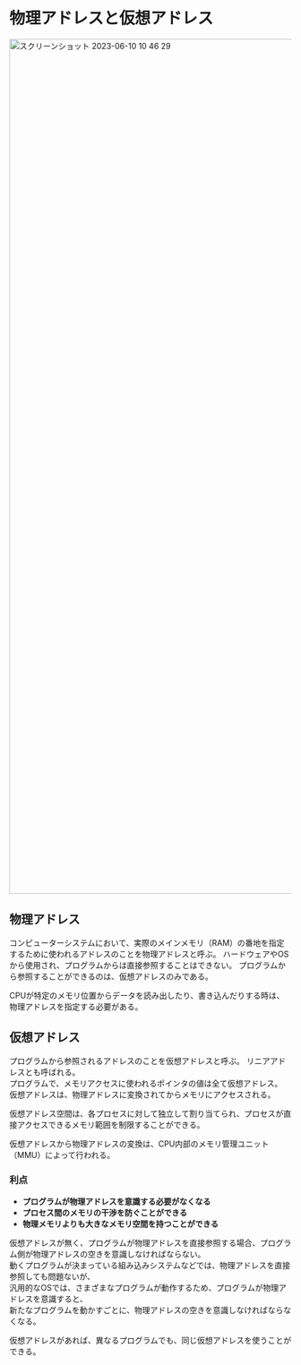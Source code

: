 # 物理アドレスと仮想アドレス

<img width="1527" alt="スクリーンショット 2023-06-10 10 46 29" src="https://github.com/junyaU/os_study_memo/assets/61627945/71cefe09-3b25-42eb-b803-d7e2a03692c7">


## 物理アドレス
コンピューターシステムにおいて、実際のメインメモリ（RAM）の番地を指定するために使われるアドレスのことを物理アドレスと呼ぶ。
ハードウェアやOSから使用され、プログラムからは直接参照することはできない。
プログラムから参照することができるのは、仮想アドレスのみである。

CPUが特定のメモリ位置からデータを読み出したり、書き込んだりする時は、物理アドレスを指定する必要がある。

## 仮想アドレス
プログラムから参照されるアドレスのことを仮想アドレスと呼ぶ。 リニアアドレスとも呼ばれる。\
プログラムで、メモリアクセスに使われるポインタの値は全て仮想アドレス。\
仮想アドレスは、物理アドレスに変換されてからメモリにアクセスされる。

仮想アドレス空間は、各プロセスに対して独立して割り当てられ、プロセスが直接アクセスできるメモリ範囲を制限することができる。

仮想アドレスから物理アドレスの変換は、CPU内部のメモリ管理ユニット（MMU）によって行われる。

### 利点
- **プログラムが物理アドレスを意識する必要がなくなる**
- **プロセス間のメモリの干渉を防ぐことができる**
- **物理メモリよりも大きなメモリ空間を持つことができる**

仮想アドレスが無く、プログラムが物理アドレスを直接参照する場合、プログラム側が物理アドレスの空きを意識しなければならない。\
動くプログラムが決まっている組み込みシステムなどでは、物理アドレスを直接参照しても問題ないが、\
汎用的なOSでは、さまざまなプログラムが動作するため、プログラムが物理アドレスを意識すると、\
新たなプログラムを動かすごとに、物理アドレスの空きを意識しなければならなくなる。

仮想アドレスがあれば、異なるプログラムでも、同じ仮想アドレスを使うことができる。




